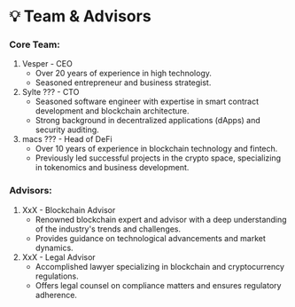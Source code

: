 # 💡 Team & Advisors

### Core Team:

1. Vesper - CEO
   * Over 20 years of experience in high technology.
   * Seasoned entrepreneur and business strategist.
2. Sylte ??? - CTO
   * Seasoned software engineer with expertise in smart contract development and blockchain architecture.
   * Strong background in decentralized applications (dApps) and security auditing.
3. macs ??? - Head of DeFi
   * Over 10 years of experience in blockchain technology and fintech.
   * Previously led successful projects in the crypto space, specializing in tokenomics and business development.

### Advisors:

1. XxX - Blockchain Advisor
   * Renowned blockchain expert and advisor with a deep understanding of the industry's trends and challenges.
   * Provides guidance on technological advancements and market dynamics.
2. XxX - Legal Advisor
   * Accomplished lawyer specializing in blockchain and cryptocurrency regulations.
   * Offers legal counsel on compliance matters and ensures regulatory adherence.
